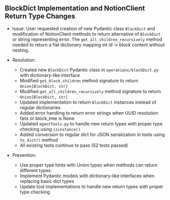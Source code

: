 ## BlockDict Implementation and NotionClient Return Type Changes

* Issue: User requested creation of new Pydantic class `BlockDict` and modification of NotionClient methods to return alternative of `BlockDict` or string representing error. The `get_all_children_recursively` method needed to return a flat dictionary mapping int id -> block content without nesting.

* Resolution: 
  - Created new `BlockDict` Pydantic class in `operations/blockDict.py` with dictionary-like interface
  - Modified `get_block_children` method signature to return `Union[BlockDict, str]`
  - Modified `get_all_children_recursively` method signature to return `Union[BlockDict, str]`
  - Updated implementation to return `BlockDict` instances instead of regular dictionaries
  - Added error handling to return error strings when UUID resolution fails or block_tree is None
  - Updated `agentTools.py` to handle new return types with proper type checking using `isinstance()`
  - Added conversion to regular dict for JSON serialization in tools using `to_dict()` method
  - All existing tests continue to pass (52 tests passed)

* Prevention: 
  - Use proper type hints with Union types when methods can return different types
  - Implement Pydantic models with dictionary-like interfaces when replacing basic dict types
  - Update tool implementations to handle new return types with proper type checking